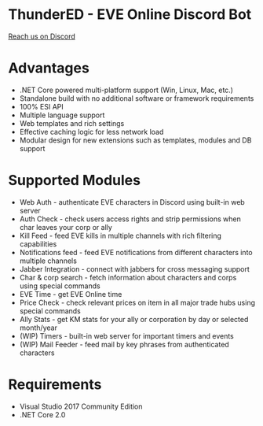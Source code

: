 ﻿# ThunderED - EVE Online Discord Bot
[Reach us on Discord](https://discord.gg/UsnY6UR)

# Advantages
* .NET Core powered multi-platform support (Win, Linux, Mac, etc.)
* Standalone build with no additional software or framework requirements
* 100% ESI API
* Multiple language support
* Web templates and rich settings
* Effective caching logic for less network load
* Modular design for new extensions such as templates, modules and DB support

# Supported Modules
* Web Auth - authenticate EVE characters in Discord using built-in web server
* Auth Check - check users access rights and strip permissions when char leaves your corp or ally
* Kill Feed - feed EVE kills in multiple channels with rich filtering capabilities
* Notifications feed - feed EVE notifications from different characters into multiple channels
* Jabber Integration - connect with jabbers for cross messaging support
* Char & corp search - fetch information about characters and corps using special commands
* EVE Time - get EVE Online time
* Price Check - check relevant prices on item in all major trade hubs using special commands
* Ally Stats - get KM stats for your ally or corporation by day or selected month/year
* (WIP) Timers - built-in web server for important timers and events
* (WIP) Mail Feeder - feed mail by key phrases from authenticated characters 

# Requirements
* Visual Studio 2017 Community Edition
* .NET Core 2.0